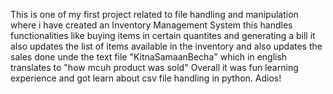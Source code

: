 This is one of my first project related to file handling and manipulation where i have created an Inventory Management System this handles functionalities like buying items in certain quantites and generating a bill 
it also updates the list of  items available in the inventory and also updates the sales done unde the text file "KitnaSamaanBecha" which in english translates to "how mcuh product was sold"
Overall it was fun learning experience and got learn about csv file handling in python.
Adios!
